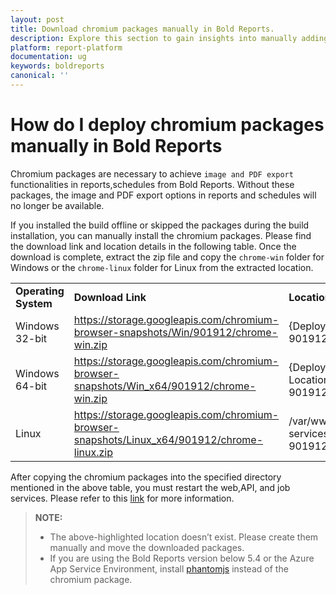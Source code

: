 ```yaml
---
layout: post
title: Download chromium packages manually in Bold Reports.
description: Explore this section to gain insights into manually adding chromium packages in Bold Reports' On-Premise Edition, with step-by-step instructions for installation.
platform: report-platform
documentation: ug
keywords: boldreports
canonical: ''
---
```


# How do I deploy chromium packages manually in Bold Reports

Chromium packages are necessary to achieve `image and PDF export` functionalities in reports,schedules from Bold Reports. Without these packages, the image and PDF export options in reports and schedules will no longer be available.

If you installed the build offline or skipped the packages during the build installation, you can manually install the chromium packages. Please find the download link and location details in the following table. Once the download is complete, extract the zip file and copy the `chrome-win` folder for Windows or the `chrome-linux` folder for Linux from the extracted location.

<table>
 <tr>
    <td>
       <span style="font-weight:bold">Operating System</span>
    </td>
     <td>
        <span style="font-weight:bold">Download Link</span>
    </td>
    <td>
        <span style="font-weight:bold">Location</span>
    </td>
 </tr>
 <tr>
 <td> Windows 32-bit </td>
 <td> <a href="https://storage.googleapis.com/chromium-browser-snapshots/Win/901912/chrome-win.zip">https://storage.googleapis.com/chromium-browser-snapshots/Win/901912/chrome-win.zip</a></td>
 <td> {Deployed Location}\app_data\reporting\exporthelpers\puppeteer\Win-901912\chrome-win</td>
 </tr>
 <tr>
 <td> Windows 64-bit </td>
 <td><a href="https://storage.googleapis.com/chromium-browser-snapshots/Win_x64/901912/chrome-win.zip">https://storage.googleapis.com/chromium-browser-snapshots/Win_x64/901912/chrome-win.zip</a></td>
 <td> {Deployed Location}\app_data\reporting\exporthelpers\puppeteer\Win64-901912\chrome-win </td>
 </tr>
 <td> Linux </td>
 <td> <a href="https://storage.googleapis.com/chromium-browser-snapshots/Linux_x64/901912/chrome-linux.zip">https://storage.googleapis.com/chromium-browser-snapshots/Linux_x64/901912/chrome-linux.zip</a></td>
 <td> /var/www/bold-services/application/app_data/reporting/exporthelpers/puppeteer/Linux-901912/chrome-linux </td>
 </tr>
 </table>

After copying the chromium packages into the specified directory mentioned in the above table, you must restart the web,API, and job services. Please refer to this [link](./../how-to-restart-the-bold-reports-embedded-application/) for more information.

 > **NOTE:**
 > * The above-highlighted location doesn’t exist. Please create them manually and move the downloaded packages.
 > * If you are using the Bold Reports version below 5.4 or the Azure App Service Environment, install [phantomjs](./../how-to-install-phantomjs-manually/) instead of the chromium package.